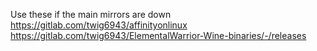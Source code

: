 Use these if the main mirrors are down
https://gitlab.com/twig6943/affinityonlinux
https://gitlab.com/twig6943/ElementalWarrior-Wine-binaries/-/releases
